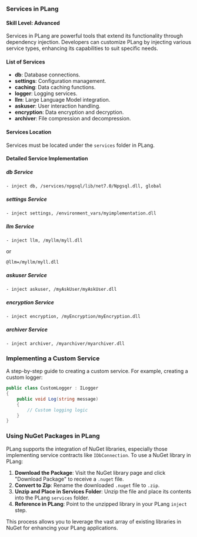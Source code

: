 ### Services in PLang

#### Skill Level: Advanced

Services in PLang are powerful tools that extend its functionality through dependency injection. Developers can customize PLang by injecting various service types, enhancing its capabilities to suit specific needs.

#### List of Services
- **db**: Database connections.
- **settings**: Configuration management.
- **caching**: Data caching functions.
- **logger**: Logging services.
- **llm**: Large Language Model integration.
- **askuser**: User interaction handling.
- **encryption**: Data encryption and decryption.
- **archiver**: File compression and decompression.

#### Services Location
Services must be located under the `services` folder in PLang.

#### Detailed Service Implementation

##### db Service
```plang
- inject db, /services/npgsql/lib/net7.0/Npgsql.dll, global
```

##### settings Service
```plang
- inject settings, /environment_vars/myimplementation.dll
```

##### llm Service
```plang
- inject llm, /myllm/myll.dll
```
or 
```plang
@llm=/myllm/myll.dll
```

##### askuser Service
```plang
- inject askuser, /myAskUser/myAskUser.dll
```

##### encryption Service
```plang
- inject encryption, /myEncryption/myEncryption.dll
```

##### archiver Service
```plang
- inject archiver, /myarchiver/myarchiver.dll
```

### Implementing a Custom Service
A step-by-step guide to creating a custom service. For example, creating a custom logger:

```csharp
public class CustomLogger : ILogger
{
    public void Log(string message)
    {
        // Custom logging logic
    }
}
```

### Using NuGet Packages in PLang

PLang supports the integration of NuGet libraries, especially those implementing service contracts like `IDbConnection`. To use a NuGet library in PLang:

1. **Download the Package**: Visit the NuGet library page and click "Download Package" to receive a `.nuget` file.
2. **Convert to Zip**: Rename the downloaded `.nuget` file to `.zip`.
3. **Unzip and Place in Services Folder**: Unzip the file and place its contents into the PLang `services` folder.
4. **Reference in PLang**: Point to the unzipped library in your PLang `inject` step.

This process allows you to leverage the vast array of existing libraries in NuGet for enhancing your PLang applications.
